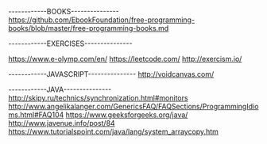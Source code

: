 ------------BOOKS---------------
https://github.com/EbookFoundation/free-programming-books/blob/master/free-programming-books.md

------------EXERCISES---------------

https://www.e-olymp.com/en/
https://leetcode.com/
http://exercism.io/

------------JAVASCRIPT---------------
http://voidcanvas.com/

------------JAVA---------------
http://skipy.ru/technics/synchronization.html#monitors
http://www.angelikalanger.com/GenericsFAQ/FAQSections/ProgrammingIdioms.html#FAQ104
https://www.geeksforgeeks.org/java/
http://www.javenue.info/post/84
https://www.tutorialspoint.com/java/lang/system_arraycopy.htm